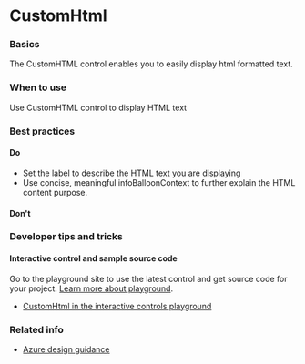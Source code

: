 ﻿# CustomHtml

 
<a name="basics"></a>
### Basics
The CustomHTML control enables you to easily display html formatted text.


<!-- TODO get an IMAGE to embed here -->

<!-- TODO get an SAMPLE CODE to embed here -->

 
<a name="when-to-use"></a>
### When to use
Use CustomHTML control to display HTML text


 
<a name="best-practices"></a>
### Best practices


<a name="best-practices-do"></a>
#### Do

* Set the label to describe the HTML text you are displaying
* Use concise, meaningful infoBalloonContext to further explain the HTML content purpose.


<a name="best-practices-don-t"></a>
#### Don&#39;t





 
<a name="developer-tips-and-tricks"></a>
### Developer tips and tricks



<a name="developer-tips-and-tricks-interactive-control-and-sample-source-code"></a>
#### Interactive control and sample source code
Go to the playground site to use the latest control and get source code for your project.  [Learn more about playground](./top-extensions-controls-playground.md).

*  <a href="https://ms.portal.azure.com/?Microsoft_Azure_Playground=true#blade/Microsoft_Azure_Playground/ControlsIndexBlade/CustomHtml_create_Playground" target="_blank">CustomHtml in the interactive controls playground</a>

 


 
<a name="related-info"></a>
### Related info

<!-- TODO link to Figma -->

* [Azure design guidance](http://aka.ms/portalfx/design)


